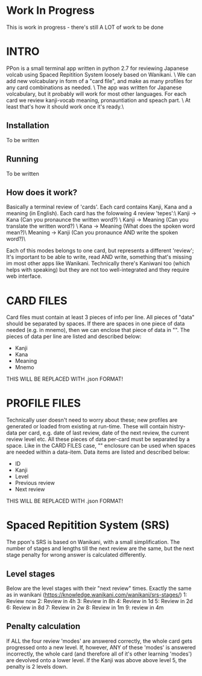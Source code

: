 # Work In Progress
This is work in progress - there's still A LOT of work to be done

# INTRO
PPon is a small terminal app written in python 2.7 for reviewing Japanese
volcab using Spaced Repitition System loosely based on Wanikani. \\
We can add new volcabulary in form of a "card file", and make as many profiles
for any card combinations as needed. \\
The app was written for Japanese volcabulary, but it probably will work for
most other languages. For each card we review kanji-vocab meaning, pronauntiation and
speach part. \\
At least that's how it should work once it's ready.\\

## Installation
To be written

## Running
To be written

## How does it work?
Basically a terminal review of 'cards'. Each card contains Kanji, Kana and a meaning (in English).
Each card has the folowwing 4 review 'tepes':\\
Kanji -> Kana (Can you pronaunce the written word?) \\
Kanji -> Meaning (Can you translate the written word?) \\
Kana -> Meaning (What does the spoken word mean?)\\
Meaning -> Kanji (Can you pronaunce AND write the spoken word?)\\

Each of this modes belongs to one card, but represents a different 'review';
It's important to be able to write, read AND write, something that's missing im
most other apps like Wanikani. Technically there's Kaniwani too (which helps
with speaking) but they are not too well-integrated and they require web
interface.

# CARD FILES
Card files must contain at least 3 pieces of info per line. All pieces of
"data" should be separated by spaces. If there are spaces in one piece of data
needed (e.g. in mnemo), then we can enclose that piece of data in "". The
pieces of data per line are listed and described below:
- Kanji
- Kana
- Meaning
- Mnemo

THIS WILL BE REPLACED WITH .json FORMAT!

# PROFILE FILES
Technically user doesn't need to worry about these; new profiles are generated
or loaded from existing at run-time. These will contain histry-data per card,
e.g. date of last review, date of the next review, the current review level
etc.  All these pieces of data per-card must be separated by a space. Like in
the CARD FILES case, "" enclosure can be used when spaces are needed  within
a data-item. Data items are listed and described below:
- ID
- Kanji
- Level
- Previous review
- Next review

THIS WILL BE REPLACED WITH .json FORMAT!

# Spaced Repitition System (SRS)
The ppon's SRS is based on Wanikani, with a small simplification. The number of
stages and lengths till the next review are the same, but the next stage
penalty for wrong answer is calculated differently.

## Level stages
Below are the level stages with their "next review" times. Exactly the same as
in wanikani (https://knowledge.wanikani.com/wanikani/srs-stages/)
1: Review now
2: Review in 4h
3: Review in 8h
4: Review in 1d
5: Review in 2d
6: Review in 8d
7: Review in 2w
8: Review in 1m
9: review in 4m

## Penalty calculation
If ALL the four review 'modes' are answered correctly, the whole card gets
progressed onto a new level.  If, however, ANY of these 'modes' is answered
incorrectly, the whole card (and therefore all of it's other learning 'modes')
are devolved onto a lower level.  If the Kanji was above above level 5, the
penalty is 2 levels down.
